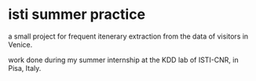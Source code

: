 # isti summer practice
a small project for frequent itenerary extraction from the data of visitors in Venice.

work done during my summer internship at the KDD lab of ISTI-CNR, in Pisa, Italy.
